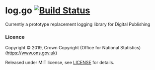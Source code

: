 log.go [![Build Status](https://travis-ci.org/ONSdigital/log.go.svg?branch=master)](https://travis-ci.org/ONSdigital/log.go)
======

Currently a prototype replacement logging library for Digital Publishing

### Licence

Copyright ©‎ 2019, Crown Copyright (Office for National Statistics) (https://www.ons.gov.uk)

Released under MIT license, see [LICENSE](LICENSE.md) for details.
